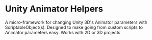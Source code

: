 # Unity Animator Helpers

A micro-framework for changing Unity 3D's Animator parameters with ScriptableObject(s). Designed to make going from
custom scripts to Animator parameters easy. Works with 2D or 3D projects.
